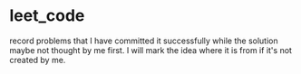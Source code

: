 # leet_code
record problems that I have committed it successfully while the solution maybe not thought by me first.
I will mark the idea where it is from if it's not created by me.
